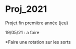 # Proj_2021
Projet fin première année (jeu)


19/05/21 : a faire

*Faire une rotation sur les sorts 